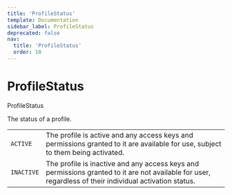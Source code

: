 ```yaml
---
title: 'ProfileStatus'
template: Documentation
sidebar_label: ProfileStatus
deprecated: false
nav:
  title: 'ProfileStatus'
  order: 10
---
```


# ProfileStatus

<div style={{'fontFamily':'monospace'}}><span style={{'fontSize':'1.5rem','fontWeight':500}}>ProfileStatus</span></div>

The status of a profile.

| | |
| -- | -- |
| `ACTIVE` | The profile is active and any access keys and permissions granted to it are available for use, subject to them being activated. |
| `INACTIVE` | The profile is inactive and any access keys and permissions granted to it are not available for user, regardless of their individual activation status. |